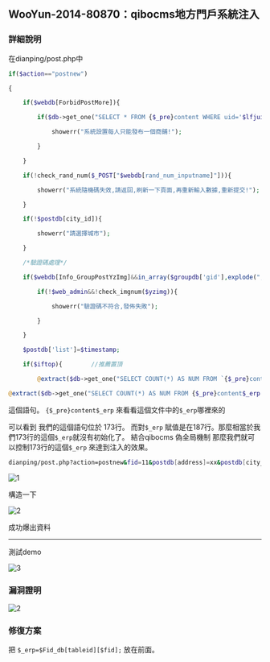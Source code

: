 ## WooYun-2014-80870：qibocms地方門戶系統注入


### 詳細說明
在dianping/post.php中

```php
if($action=="postnew")

{  

    if($webdb[ForbidPostMore]){

        if($db->get_one("SELECT * FROM {$_pre}content WHERE uid='$lfjuid' LIMIT 1")){

            showerr("系統設置每人只能發布一個商鋪!");

        }

    }

    if(!check_rand_num($_POST["$webdb[rand_num_inputname]"])){

        showerr("系統隨機碼失效,請返回,刷新一下頁面,再重新輸入數據,重新提交!");

    }

    if(!$postdb[city_id]){

        showerr("請選擇城市");

    }

    /*驗證碼處理*/

    if($webdb[Info_GroupPostYzImg]&&in_array($groupdb['gid'],explode(",",$webdb[Info_GroupPostYzImg]))){    

        if(!$web_admin&&!check_imgnum($yzimg)){        

            showerr("驗證碼不符合,發佈失敗");

        }

    }

    $postdb['list']=$timestamp;

    if($iftop){        //推薦置頂

        @extract($db->get_one("SELECT COUNT(*) AS NUM FROM `{$_pre}content$_erp` WHERE list>'$timestamp' AND fid='$fid' AND city_id='$postdb[city_id]'"));
```

```php
@extract($db->get_one("SELECT COUNT(*) AS NUM FROM {$_pre}content$_erp WHERE list>'$timestamp' AND fid='$fid' AND city_id='$postdb[city_id]'"))
```
這個語句。 `{$_pre}content$_erp` 來看看這個文件中的`$_erp`哪裡來的

可以看到 我們的這個語句位於 173行。
而對`$_erp` 賦值是在187行。那麼相當於我們173行的這個`$_erp`就沒有初始化了。
結合qibocms 偽全局機制 那麼我們就可以控制173行的這個`$_erp` 來達到注入的效果。

```sh
dianping/post.php?action=postnew&fid=11&postdb[address]=xx&postdb[city_id]=x&_erp=aaa&iftop=1&yzimg=a1df
```

![1](https://raw.githubusercontent.com/dyeat/PDF/master/%E8%AB%96PHP%E5%B8%B8%E8%A6%8B%E7%9A%84%E6%BC%8F%E6%B4%9E/images/3/3.15/3.15-1.jpg)

構造一下

![2](https://raw.githubusercontent.com/dyeat/PDF/master/%E8%AB%96PHP%E5%B8%B8%E8%A6%8B%E7%9A%84%E6%BC%8F%E6%B4%9E/images/3/3.15/3.15-2.jpg)


成功爆出資料

---

測試demo

![3](https://raw.githubusercontent.com/dyeat/PDF/master/%E8%AB%96PHP%E5%B8%B8%E8%A6%8B%E7%9A%84%E6%BC%8F%E6%B4%9E/images/3/3.15/3.15-3.jpg)

### 漏洞證明 


![2](https://raw.githubusercontent.com/dyeat/PDF/master/%E8%AB%96PHP%E5%B8%B8%E8%A6%8B%E7%9A%84%E6%BC%8F%E6%B4%9E/images/3/3.15/3.15-2.jpg)


### 修復方案

把 `$_erp=$Fid_db[tableid][$fid];` 放在前面。